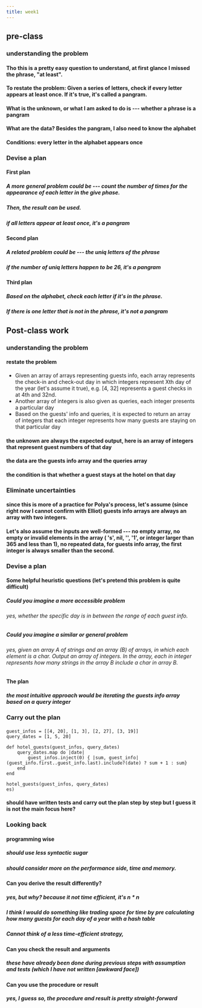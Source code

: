 ```yaml
---
title: week1
---
```


## pre-class
### understanding the problem
#### Tho this is a pretty easy question to understand, at first glance I missed the phrase, "at least".
#### To restate the problem: Given a series of letters, check if every letter appears at least once. If it's true, it's called a pangram.
#### What is the unknown, or what I am asked to do is --- whether a phrase is a pangram
#### What are the data? Besides the pangram, I also need to know the alphabet
#### Conditions: every letter in the alphabet appears once
### Devise a plan
#### First plan
##### A more general problem could be --- count the number of times for the appearance of each letter in the give phase.
##### Then, the result can be used.
##### if all letters appear at least once, it's a pangram
#### Second plan
##### A related problem could be --- the uniq letters of the phrase
##### if the number of uniq letters happen to be 26, it's a pangram
#### Third plan
##### Based on the alphabet, check each letter if it's in the phrase.
##### If there is one letter that is not in the phrase, it's not a pangram
## Post-class work
### understanding the problem
#### restate the problem
- Given an array of arrays representing guests info, each array represents the check-in and check-out day in which integers represent Xth day of the year (let's assume it true), e.g. [4, 32] represents a guest checks in at 4th and 32nd.
- Another array of integers is also given as queries, each integer presents a particular day
- Based on the guests' info and queries, it is expected to return an array of integers that each integer represents how many guests are staying on that particular day
#### the unknown are always the expected output, here is an array of integers that represent guest numbers of that day
#### the data are the guests info array and the queries array
#### the condition is that whether a guest stays at the hotel on that day
### Eliminate uncertainties
#### since this is more of a practice for Polya's process, let's assume (since right now I cannot confirm with Elliot) guests info arrays are always an array with two integers.
#### Let's also assume the inputs are well-formed --- no empty array, no empty or invalid elements in the array ( 's', nil, '', '1', or integer larger than 365 and less than 1), no repeated data, for guests info array, the first integer is always smaller than the second.
### Devise a plan
#### Some helpful heuristic questions (let's pretend this problem is quite difficult)
##### Could you imagine a more accessible problem
###### yes, whether the specific day is in between the range of each guest info.
##### Could you imagine a similar or general problem
###### yes, given an array A of strings and an array (B) of arrays, in which each element is a char. Output an array of integers. In the array, each in integer represents how many strings in the array B include a char in array B.
#### The plan
##### the most intuitive approach would be iterating the guests info array based on a query integer
### Carry out the plan
####
```
guest_infos = [[4, 20], [1, 3], [2, 27], [3, 19]]
query_dates = [1, 5, 20]

def hotel_guests(guest_infos, query_dates)
	query_dates.map do |date|
		guest_infos.inject(0) { |sum, guest_info| (guest_info.first..guest_info.last).include?(date) ? sum + 1 : sum}
	end
end

hotel_guests(guest_infos, query_dates)
es)
```
#### should have written tests and carry out the plan step by step but I guess it is not the main focus here?
### Looking back
#### programming wise
##### should use less syntactic sugar
##### should consider more on the performance side, time and memory.
#### Can you derive the result differently?
##### yes, but why? because it not time efficient, it's n * n
##### I think I would do something like trading space for time by pre calculating how many guests for each day of a year with a hash table
##### Cannot think of a less time-efficient strategy,
#### Can you check the result and arguments
##### these have already been done during previous steps with assumption and tests (which I have not written [awkward face])
#### Can you use the procedure or result
##### yes, I guess so, the procedure and result is pretty straight-forward

